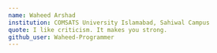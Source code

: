 ```yaml
---
name: Waheed Arshad
institution: COMSATS University Islamabad, Sahiwal Campus
quote: I like criticism. It makes you strong.
github_user: Waheed-Programmer
---
```

